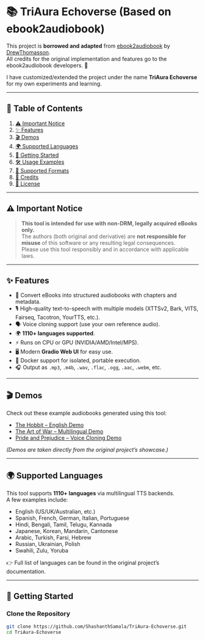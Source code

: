 

# 📚 TriAura Echoverse (Based on ebook2audiobook)

This project is **borrowed and adapted** from [ebook2audiobook](https://github.com/DrewThomasson/ebook2audiobook) by [DrewThomasson](https://github.com/DrewThomasson).  
All credits for the original implementation and features go to the ebook2audiobook developers. 🙌  

I have customized/extended the project under the name **TriAura Echoverse** for my own experiments and learning.

---

## 📑 Table of Contents
1. [⚠️ Important Notice](#️-important-notice)  
2. [✨ Features](#-features)  
3. [🎬 Demos](#-demos)  
4. [🌍 Supported Languages](#-supported-languages)  
5. [🚀 Getting Started](#-getting-started)  
6. [🛠 Usage Examples](#-usage-examples)  
7. [📂 Supported Formats](#-supported-formats)  
8. [🙏 Credits](#-credits)  
9. [📜 License](#-license)  

---

## ⚠️ Important Notice
> **This tool is intended for use with non-DRM, legally acquired eBooks only.**  
> The authors (both original and derivative) are **not responsible for misuse** of this software or any resulting legal consequences.  
> Please use this tool responsibly and in accordance with applicable laws.

---

## ✨ Features
- 📖 Convert eBooks into structured audiobooks with chapters and metadata.
- 🎙️ High-quality text-to-speech with multiple models (XTTSv2, Bark, VITS, Fairseq, Tacotron, YourTTS, etc.).
- 🗣️ Voice cloning support (use your own reference audio).
- 🌍 **1110+ languages supported**.
- ⚡ Runs on CPU or GPU (NVIDIA/AMD/Intel/MPS).
- 🖥️ Modern **Gradio Web UI** for easy use.
- 🐳 Docker support for isolated, portable execution.
- 🎧 Output as `.mp3`, `.m4b`, `.wav`, `.flac`, `.ogg`, `.aac`, `.webm`, etc.

---

## 🎬 Demos
Check out these example audiobooks generated using this tool:

- [The Hobbit – English Demo](https://huggingface.co/spaces/DrewThomasson/ebook2audiobook/tree/main/demos/The_Hobbit)  
- [The Art of War – Multilingual Demo](https://huggingface.co/spaces/DrewThomasson/ebook2audiobook/tree/main/demos/The_Art_of_War)  
- [Pride and Prejudice – Voice Cloning Demo](https://huggingface.co/spaces/DrewThomasson/ebook2audiobook/tree/main/demos/Pride_and_Prejudice)  

*(Demos are taken directly from the original project’s showcase.)*

---

## 🌍 Supported Languages
This tool supports **1110+ languages** via multilingual TTS backends.  
A few examples include:

- English (US/UK/Australian, etc.)  
- Spanish, French, German, Italian, Portuguese  
- Hindi, Bengali, Tamil, Telugu, Kannada  
- Japanese, Korean, Mandarin, Cantonese  
- Arabic, Turkish, Farsi, Hebrew  
- Russian, Ukrainian, Polish  
- Swahili, Zulu, Yoruba  

👉 Full list of languages can be found in the original project’s documentation.

---

## 🚀 Getting Started

### Clone the Repository
```bash
git clone https://github.com/ShashanthSamala/TriAura-Echoverse.git
cd TriAura-Echoverse




